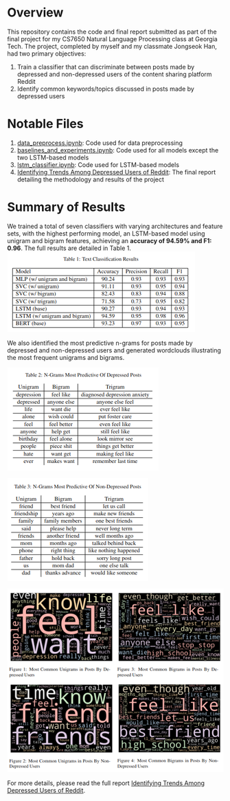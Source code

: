 # Overview
This repository contains the code and final report submitted as part of the final project for my CS7650 Natural Language Processing class at Georgia Tech. The project, completed by myself and my classmate Jongseok Han, had two primary objectives:
1. Train a classifier that can discriminate between posts made by depressed and non-depressed users of the content sharing platform Reddit
2. Identify common keywords/topics discussed in posts made by depressed users

# Notable Files
1. [data_preprocess.ipynb](data_preprocess.ipynb): Code used for data preprocessing
2. [baselines_and_experiments.ipynb](baselines_and_experiments.ipynb): Code used for all models except the two LSTM-based models
3. [lstm_classifier.ipynb](lstm_classifier.ipynb): Code used for LSTM-based models
4. [Identifying Trends Among Depressed Users of Reddit](Identifying%20Trends%20Among%20Depressed%20Users%20of%20Reddit.pdf): The final report detailing the methodology and results of the project

# Summary of Results
We trained a total of seven classifiers with varying architectures and feature sets, with the highest performing model, an LSTM-based model using unigram and bigram features, achieving an **accuracy of 94.59% and F1: 0.96**. The full results are detailed in Table 1.
![Table 1](https://github.com/athinnyun/reddit-depression-classification/blob/main/Table%201.png?raw=true)

We also identified the most predictive n-grams for posts made by depressed and non-depressed users and generated wordclouds illustrating the most frequent unigrams and bigrams.

![Table 2](https://github.com/athinnyun/reddit-depression-classification/blob/main/Table%202.png?raw=true)

![Table 3](https://github.com/athinnyun/reddit-depression-classification/blob/main/Table%203.png?raw=true)

![Wordclouds](https://github.com/athinnyun/reddit-depression-classification/blob/main/Wordclouds.png?raw=true)

For more details, please read the full report [Identifying Trends Among Depressed Users of Reddit](Identifying%20Trends%20Among%20Depressed%20Users%20of%20Reddit.pdf).
